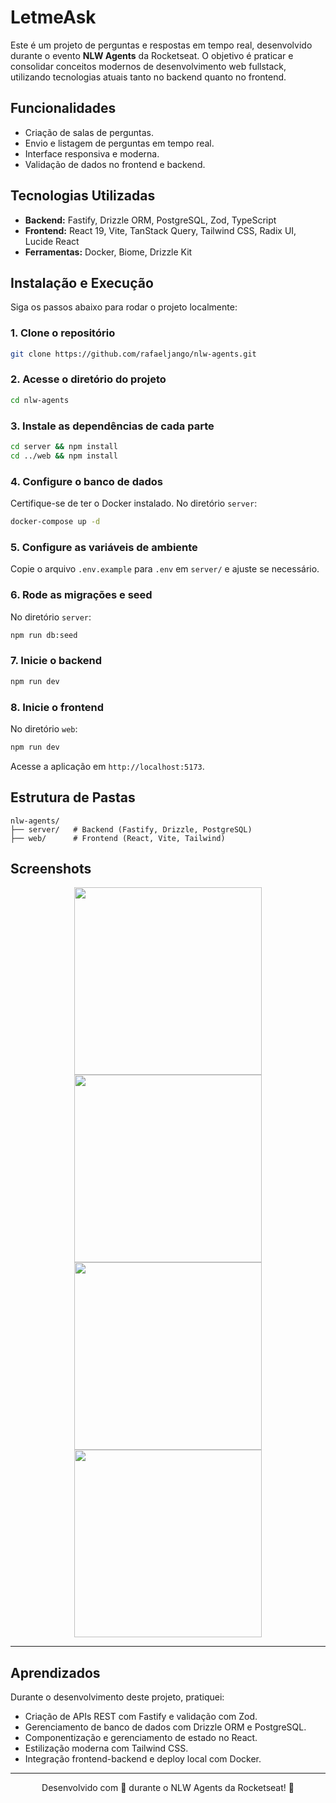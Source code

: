 # LetmeAsk

Este é um projeto de perguntas e respostas em tempo real, desenvolvido durante o evento **NLW Agents** da Rocketseat. O objetivo é praticar e consolidar conceitos modernos de desenvolvimento web fullstack, utilizando tecnologias atuais tanto no backend quanto no frontend.



## **Funcionalidades**

- Criação de salas de perguntas.
- Envio e listagem de perguntas em tempo real.
- Interface responsiva e moderna.
- Validação de dados no frontend e backend.



## **Tecnologias Utilizadas**

- **Backend:** Fastify, Drizzle ORM, PostgreSQL, Zod, TypeScript
- **Frontend:** React 19, Vite, TanStack Query, Tailwind CSS, Radix UI, Lucide React
- **Ferramentas:** Docker, Biome, Drizzle Kit



## **Instalação e Execução**

Siga os passos abaixo para rodar o projeto localmente:

### 1. Clone o repositório

```bash
git clone https://github.com/rafaeljango/nlw-agents.git
```

### 2. Acesse o diretório do projeto

```bash
cd nlw-agents
```

### 3. Instale as dependências de cada parte

```bash
cd server && npm install
cd ../web && npm install
```

### 4. Configure o banco de dados

Certifique-se de ter o Docker instalado. No diretório `server`:

```bash
docker-compose up -d
```

### 5. Configure as variáveis de ambiente

Copie o arquivo `.env.example` para `.env` em `server/` e ajuste se necessário.

### 6. Rode as migrações e seed

No diretório `server`:

```bash
npm run db:seed
```

### 7. Inicie o backend

```bash
npm run dev
```

### 8. Inicie o frontend

No diretório `web`:

```bash
npm run dev
```

Acesse a aplicação em `http://localhost:5173`.



## **Estrutura de Pastas**

```
nlw-agents/
├── server/   # Backend (Fastify, Drizzle, PostgreSQL)
├── web/      # Frontend (React, Vite, Tailwind)
```



## **Screenshots**

<div align="center">
  <img src="https://ibb.co/WN9Fry73" width="300px" />
  <img src="https://ibb.co/5WX5VDY4" width="300px" />
  <img src="https://ibb.co/bj8QWv52" width="300px" />
  <img src="https://ibb.co/FL3HtYzP" width="300px" />
</div>

---

## **Aprendizados**

Durante o desenvolvimento deste projeto, pratiquei:

- Criação de APIs REST com Fastify e validação com Zod.
- Gerenciamento de banco de dados com Drizzle ORM e PostgreSQL.
- Componentização e gerenciamento de estado no React.
- Estilização moderna com Tailwind CSS.
- Integração frontend-backend e deploy local com Docker.

---

<div align= "center"> Desenvolvido com 💜 durante o NLW Agents da Rocketseat! 🚀 </div>
